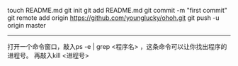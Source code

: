 touch README.md
git init
git add README.md
git commit -m "first commit"
git remote add origin https://github.com/younglucky/ohoh.git
git push -u origin master

------------------------------------------------------------
打开一个命令窗口，敲入ps -e | grep <程序名> ，这条命令可以让你找出程序的进程号。
再敲入kill <进程号>